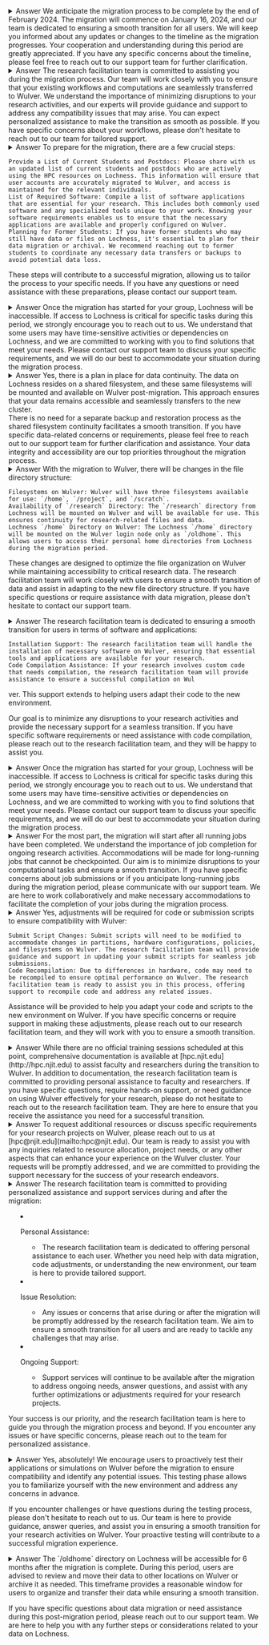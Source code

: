 
<details>
  Question 1: What is the timeline for the migration from Lochness to Wulver?
  <summary>Answer We anticipate the migration process to be complete by the end of February 2024. The migration will commence on January 16, 2024, and our team is dedicated to ensuring a smooth transition for all users. We will keep you informed about any updates or changes to the timeline as the migration progresses. Your cooperation and understanding during this period are greatly appreciated. If you have any specific concerns about the timeline, please feel free to reach out to our support team for further clarification.
</summary>
</details>



<details>
  Question 2: How will the migration impact my existing workflows and computations?
  <summary>Answer The research facilitation team is committed to assisting you during the migration process. Our team will work closely with you to ensure that your existing workflows and computations are seamlessly transferred to Wulver. We understand the importance of minimizing disruptions to your research activities, and our experts will provide guidance and support to address any compatibility issues that may arise. You can expect personalized assistance to make the transition as smooth as possible. If you have specific concerns about your workflows, please don't hesitate to reach out to our team for tailored support.
</summary>
</details>



<details>
  Question 3: What specific steps should I take to prepare for the migration?
  <summary>Answer To prepare for the migration, there are a few crucial steps:
  
    Provide a List of Current Students and Postdocs: Please share with us an updated list of current students and postdocs who are actively using the HPC resources on Lochness. This information will ensure that user accounts are accurately migrated to Wulver, and access is maintained for the relevant individuals.
    List of Required Software: Compile a list of software applications that are essential for your research. This includes both commonly used software and any specialized tools unique to your work. Knowing your software requirements enables us to ensure that the necessary applications are available and properly configured on Wulver.
    Planning for Former Students: If you have former students who may still have data or files on Lochness, it's essential to plan for their data migration or archival. We recommend reaching out to former students to coordinate any necessary data transfers or backups to avoid potential data loss.
  
  These steps will contribute to a successful migration, allowing us to tailor the process to your specific needs. If you have any questions or need assistance with these preparations, please contact our support team.
</summary>
</details>



<details>
  Question 4: Will there be any downtime during the migration, and how will it affect my research activities?
  <summary>Answer Once the migration has started for your group, Lochness will be inaccessible. If access to Lochness is critical for specific tasks during this period, we strongly encourage you to reach out to us. We understand that some users may have time-sensitive activities or dependencies on Lochness, and we are committed to working with you to find solutions that meet your needs. Please contact our support team to discuss your specific requirements, and we will do our best to accommodate your situation during the migration process.
</summary>
</details>



<details>
  Question 5: Is there a plan for backing up and restoring data during the migration process?
  <summary>Answer Yes, there is a plan in place for data continuity. The data on Lochness resides on a shared filesystem, and these same filesystems will be mounted and available on Wulver post-migration. This approach ensures that your data remains accessible and seamlessly transfers to the new cluster.
</summary>
</details>
  There is no need for a separate backup and restoration process as the shared filesystem continuity facilitates a smooth transition. If you have specific data-related concerns or requirements, please feel free to reach out to our support team for further clarification and assistance. Your data integrity and accessibility are our top priorities throughout the migration process.



<details>
  Question 6: What changes will occur in the file directory structure, especially regarding the `/research` and home directories?
  <summary>Answer With the migration to Wulver, there will be changes in the file directory structure:
  
    Filesystems on Wulver: Wulver will have three filesystems available for use: `/home`, `/project`, and `/scratch`.
    Availability of `/research` Directory: The `/research` directory from Lochness will be mounted on Wulver and will be available for use. This ensures continuity for research-related files and data.
    Lochness `/home` Directory on Wulver: The Lochness `/home` directory will be mounted on the Wulver login node only as `/oldhome`. This allows users to access their personal home directories from Lochness during the migration period.
  
  These changes are designed to optimize the file organization on Wulver while maintaining accessibility to critical research data. The research facilitation team will work closely with users to ensure a smooth transition of data and assist in adapting to the new file directory structure. If you have specific questions or require assistance with data migration, please don't hesitate to contact our support team.
</summary>
</details>



<details>
  Question 7: How will the migration impact access to specialized software or applications that I currently use on Lochness?
  <summary>Answer The research facilitation team is dedicated to ensuring a smooth transition for users in terms of software and applications:
  
    Installation Support: The research facilitation team will handle the installation of necessary software on Wulver, ensuring that essential tools and applications are available for your research.
    Code Compilation Assistance: If your research involves custom code that needs compilation, the research facilitation team will provide assistance to ensure a successful compilation on Wul

ver. This support extends to helping users adapt their code to the new environment.
  
  Our goal is to minimize any disruptions to your research activities and provide the necessary support for a seamless transition. If you have specific software requirements or need assistance with code compilation, please reach out to the research facilitation team, and they will be happy to assist you.
</summary>
</details>



<details>
  Question 8: Can I continue using Lochness for specific tasks during the migration, or will it be completely inaccessible?
  <summary>Answer Once the migration has started for your group, Lochness will be inaccessible. If access to Lochness is critical for specific tasks during this period, we strongly encourage you to reach out to us. We understand that some users may have time-sensitive activities or dependencies on Lochness, and we are committed to working with you to find solutions that meet your needs. Please contact our support team to discuss your specific requirements, and we will do our best to accommodate your situation during the migration process.
</summary>
</details>



<details>
  Question 9: What happens to my existing job submissions and queued jobs during the migration process?
  <summary>Answer For the most part, the migration will start after all running jobs have been completed. We understand the importance of job completion for ongoing research activities. Accommodations will be made for long-running jobs that cannot be checkpointed.
  Our aim is to minimize disruptions to your computational tasks and ensure a smooth transition. If you have specific concerns about job submissions or if you anticipate long-running jobs during the migration period, please communicate with our support team. We are here to work collaboratively and make necessary accommodations to facilitate the completion of your jobs during the migration process.
</summary>
</details>



<details>
  Question 10: Are there any adjustments needed for code or scripts to ensure compatibility with Wulver?
  <summary>Answer Yes, adjustments will be required for code or submission scripts to ensure compatibility with Wulver:
  
    Submit Script Changes: Submit scripts will need to be modified to accommodate changes in partitions, hardware configurations, policies, and filesystems on Wulver. The research facilitation team will provide guidance and support in updating your submit scripts for seamless job submissions.
    Code Recompilation: Due to differences in hardware, code may need to be recompiled to ensure optimal performance on Wulver. The research facilitation team is ready to assist you in this process, offering support to recompile code and address any related issues.
  
  Assistance will be provided to help you adapt your code and scripts to the new environment on Wulver. If you have specific concerns or require support in making these adjustments, please reach out to our research facilitation team, and they will work with you to ensure a smooth transition.
</summary>
</details>



<details>
  Question 11: Will there be training sessions or documentation available to help faculty and researchers transition smoothly to Wulver?
  <summary>Answer While there are no official training sessions scheduled at this point, comprehensive documentation is available at [hpc.njit.edu](http://hpc.njit.edu) to assist faculty and researchers during the transition to Wulver.
  In addition to documentation, the research facilitation team is committed to providing personal assistance to faculty and researchers. If you have specific questions, require hands-on support, or need guidance on using Wulver effectively for your research, please do not hesitate to reach out to the research facilitation team. They are here to ensure that you receive the assistance you need for a successful transition.
</summary>
</details>



<details>
  Question 12: How can I request additional resources or discuss specific requirements for my research projects on Wulver?
  <summary>Answer To request additional resources or discuss specific requirements for your research projects on Wulver, please reach out to us at [hpc@njit.edu](mailto:hpc@njit.edu). Our team is ready to assist you with any inquiries related to resource allocation, project needs, or any other aspects that can enhance your experience on the Wulver cluster. Your requests will be promptly addressed, and we are committed to providing the support necessary for the success of your research endeavors.
</summary>
</details>



<details>
  Question 13: What support services will be available during and after the migration to address any issues or concerns?
  
  <summary>Answer The research facilitation team is committed to providing personalized assistance and support services during and after the migration:

  - Personal Assistance:
    - The research facilitation team is dedicated to offering personal assistance to each user. Whether you need help with data migration, code adjustments, or understanding the new environment, our team is here to provide tailored support.

  - Issue Resolution:
    - Any issues or concerns that arise during or after the migration will be promptly addressed by the research facilitation team. We aim to ensure a smooth transition for all users and are ready to tackle any challenges that may arise.

  - Ongoing Support:
    - Support services will continue to be available after the migration to address ongoing needs, answer questions, and assist with any further optimizations or adjustments required for your research projects.

  Your success is our priority, and the research facilitation team is here to guide you through the migration process and beyond. If you encounter any issues or have specific concerns, please reach out to the team for personalized assistance.
</summary>
</details>



<details>
  Question 14: Can I test my applications or simulations on Wulver before the migration to ensure compatibility?
  
  <summary>Answer Yes, absolutely! We encourage users to proactively test their applications or simulations on Wulver before the migration to ensure compatibility and identify any potential issues. This testing phase allows you to familiarize yourself with the new environment and address any concerns in advance.

  If you encounter challenges or have questions during the testing process, please don't hesitate to reach out to us. Our team is here to provide guidance, answer queries, and assist you in ensuring a smooth transition for your research activities on Wulver. Your proactive testing will contribute to a successful migration experience.
</summary>
</details>



<details>
  Question 15: How long will the `/oldhome` directory on Lochness be accessible after the migration, and what actions should I take regarding data stored there?
  
  <summary>Answer The `/oldhome` directory on Lochness will be accessible for 6 months after the migration is complete. During this period, users are advised to review and move their data to other locations on Wulver or archive it as needed. This timeframe provides a reasonable window for users to organize and transfer their data while ensuring a smooth transition.

  If you have specific questions about data migration or need assistance during this post-migration period, please reach out to our support team. We are here to help you with any further steps or considerations related to your data on Lochness.
</summary>
</details>

